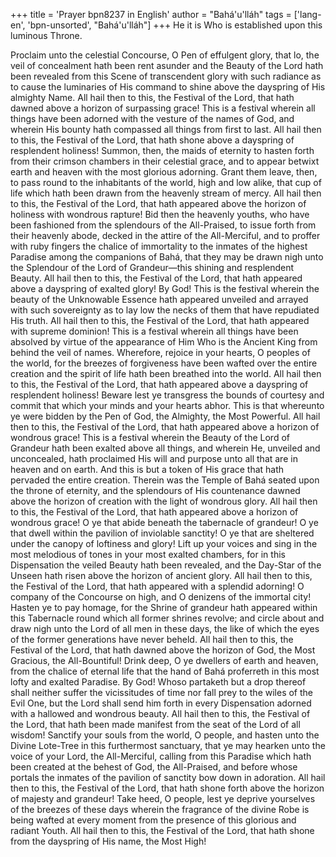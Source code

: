 +++
title = 'Prayer bpn8237 in English'
author = "Bahá'u'lláh"
tags = ['lang-en', 'bpn-unsorted', "Bahá'u'lláh"]
+++
He it is Who is established upon this luminous Throne.

Proclaim unto the celestial Concourse, O Pen of effulgent glory, that lo, the veil of concealment hath been rent asunder and the Beauty of the Lord hath been revealed from this Scene of transcendent glory with such radiance as to cause the luminaries of His command to shine above the dayspring of His almighty Name. All hail then to this, the Festival of the Lord, that hath dawned above a horizon of surpassing grace!
This is a festival wherein all things have been adorned with the vesture of the names of God, and wherein His bounty hath compassed all things from first to last. All hail then to this, the Festival of the Lord, that hath shone above a dayspring of resplendent holiness!
Summon, then, the maids of eternity to hasten forth from their crimson chambers in their celestial grace, and to appear betwixt earth and heaven with the most glorious adorning. Grant them leave, then, to pass round to the inhabitants of the world, high and low alike, that cup of life which hath been drawn from the heavenly stream of mercy. All hail then to this, the Festival of the Lord, that hath appeared above the horizon of holiness with wondrous rapture!
Bid then the heavenly youths, who have been fashioned from the splendours of the All-Praised, to issue forth from their heavenly abode, decked in the attire of the All-Merciful, and to proffer with ruby fingers the chalice of immortality to the inmates of the highest Paradise among the companions of Bahá, that they may be drawn nigh unto the Splendour of the Lord of Grandeur—this shining and resplendent Beauty. All hail then to this, the Festival of the Lord, that hath appeared above a dayspring of exalted glory!
By God! This is the festival wherein the beauty of the Unknowable Essence hath appeared unveiled and arrayed with such sovereignty as to lay low the necks of them that have repudiated His truth. All hail then to this, the Festival of the Lord, that hath appeared with supreme dominion!
This is a festival wherein all things have been absolved by virtue of the appearance of Him Who is the Ancient King from behind the veil of names. Wherefore, rejoice in your hearts, O peoples of the world, for the breezes of forgiveness have been wafted over the entire creation and the spirit of life hath been breathed into the world. All hail then to this, the Festival of the Lord, that hath appeared above a dayspring of resplendent holiness!
Beware lest ye transgress the bounds of courtesy and commit that which your minds and your hearts abhor. This is that whereunto ye were bidden by the Pen of God, the Almighty, the Most Powerful. All hail then to this, the Festival of the Lord, that hath appeared above a horizon of wondrous grace!
This is a festival wherein the Beauty of the Lord of Grandeur hath been exalted above all things, and wherein He, unveiled and unconcealed, hath proclaimed His will and purpose unto all that are in heaven and on earth. And this is but a token of His grace that hath pervaded the entire creation. Therein was the Temple of Bahá seated upon the throne of eternity, and the splendours of His countenance dawned above the horizon of creation with the light of wondrous glory. All hail then to this, the Festival of the Lord, that hath appeared above a horizon of wondrous grace!
O ye that abide beneath the tabernacle of grandeur! O ye that dwell within the pavilion of inviolable sanctity! O ye that are sheltered under the canopy of loftiness and glory! Lift up your voices and sing in the most melodious of tones in your most exalted chambers, for in this Dispensation the veiled Beauty hath been revealed, and the Day-Star of the Unseen hath risen above the horizon of ancient glory. All hail then to this, the Festival of the Lord, that hath appeared with a splendid adorning!
O company of the Concourse on high, and O denizens of the immortal city! Hasten ye to pay homage, for the Shrine of grandeur hath appeared within this Tabernacle round which all former shrines revolve; and circle about and draw nigh unto the Lord of all men in these days, the like of which the eyes of the former generations have never beheld. All hail then to this, the Festival of the Lord, that hath dawned above the horizon of God, the Most Gracious, the All-Bountiful!
Drink deep, O ye dwellers of earth and heaven, from the chalice of eternal life that the hand of Bahá proferreth in this most lofty and exalted Paradise. By God! Whoso partaketh but a drop thereof shall neither suffer the vicissitudes of time nor fall prey to the wiles of the Evil One, but the Lord shall send him forth in every Dispensation adorned with a hallowed and wondrous beauty. All hail then to this, the Festival of the Lord, that hath been made manifest from the seat of the Lord of all wisdom!
Sanctify your souls from the world, O people, and hasten unto the Divine Lote-Tree in this furthermost sanctuary, that ye may hearken unto the voice of your Lord, the All-Merciful, calling from this Paradise which hath been created at the behest of God, the All-Praised, and before whose portals the inmates of the pavilion of sanctity bow down in adoration. All hail then to this, the Festival of the Lord, that hath shone forth above the horizon of majesty and grandeur!
Take heed, O people, lest ye deprive yourselves of the breezes of these days wherein the fragrance of the divine Robe is being wafted at every moment from the presence of this glorious and radiant Youth. All hail then to this, the Festival of the Lord, that hath shone from the dayspring of His name, the Most High!
